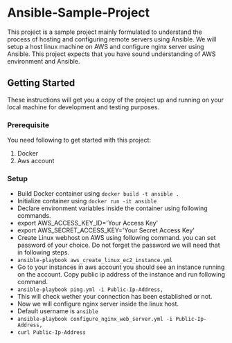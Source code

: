 # Ansible-Sample-Project

This project is a sample project mainly formulated to understand the process of hosting and configuring remote servers using Ansible. We will setup a host linux machine on AWS and configure nginx server using Ansible.
This project expects that you have sound understanding of AWS environment and Ansible.
## Getting Started
These instructions will get you a copy of the project up and running on your local machine for development and testing purposes.
### Prerequisite
You need following to get started with this project:
1. Docker
2. Aws account

### Setup
* Build Docker container using `docker build -t ansible .`
* Initialize container using `docker run -it ansible`
* Declare environment variables inside the container using following commands.
* export AWS_ACCESS_KEY_ID='Your Access Key'
* export AWS_SECRET_ACCESS_KEY='Your Secret Access Key'
* Create Linux webhost on AWS using following command. you can set password of your choice. Do not forget the password we will need that in following steps.
* `ansible-playbook aws_create_linux_ec2_instance.yml`
* Go to your instances in aws account you should see an instance running on the account. Copy public ip address of the instance and run following command.
* `ansible-playbook ping.yml -i Public-Ip-Address,`
* This will check wether your connection has been established or not.
* Now we will configure nginx server inside the linux host. 
* Default username is `ansible`
* `ansible-playbook configure_nginx_web_server.yml -i Public-Ip-Address,`
* `curl Public-Ip-Address`
